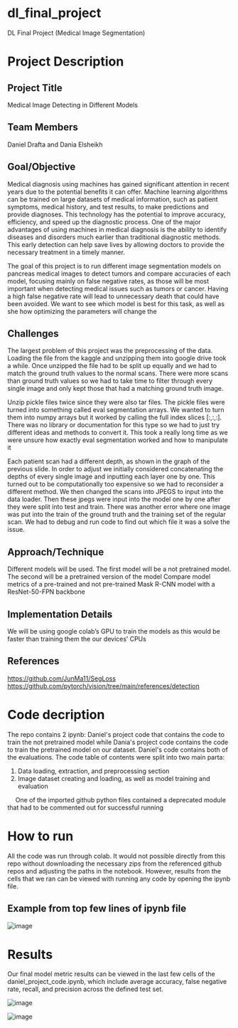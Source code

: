 # dl_final_project
DL Final Project (Medical Image Segmentation)

# Project Description
## Project Title
Medical Image Detecting in Different Models
## Team Members
Daniel Drafta and Dania Elsheikh
## Goal/Objective
Medical diagnosis using machines has gained significant attention in recent years due to the potential benefits it can offer. Machine learning algorithms can be trained on large datasets of medical information, such as patient symptoms, medical history, and test results, to make predictions and provide diagnoses. This technology has the potential to improve accuracy, efficiency, and speed up the diagnostic process. One of the major advantages of using machines in medical diagnosis is the ability to identify diseases and disorders much earlier than traditional diagnostic methods. This early detection can help save lives by allowing doctors to provide the necessary treatment in a timely manner.

The goal of this project is to run different image segmentation models on pancreas medical images to detect tumors and compare accuracies of each model, focusing mainly on false negative rates, as those will be most important when detecting medical issues such as tumors or cancer. Having a high false negative rate will lead to unnecessary death that could have been avoided. We want to see which model is best for this task, as well as she how optimizing the parameters will change the 
## Challenges
The largest problem of this project was the preprocessing of the data.
Loading the file from the kaggle and unzipping them into google drive took a while. Once unzipped the file had to be split up equally and we had to match the ground truth values to the normal scans. There were more scans than ground truth values so we had to take time to filter through every single image and only kept those that had a matching ground truth image.

Unzip pickle files twice since they were also tar files. The pickle files were  turned into something called eval segmentation arrays. We wanted to turn them into numpy arrays but it worked by calling the full index slices [:,:,:]. There was no library or documentation for this type so we had to just try different ideas and methods to convert it. This took a really long time as we were unsure how exactly eval segmentation worked and how to manipulate it

Each patient scan had a different depth, as shown in the graph of the previous slide. In order to adjust we initially considered concatenating the depths of every single image and inputting each layer one by one. This turned out to be computationally too expensive so we had to reconsider a different method. We then changed the scans into JPEGS to input into the data loader. Then these jpegs were input into the model one by one after they were split into test and train. There was another error where one image was put into the train of the ground truth and the training set of the regular scan. We had to debug and run code to find out which file it was a solve the issue.

 
## Approach/Technique
Different models will be used. The first model will be a not pretrained model. The second will be a pretrained version of the model
Compare model metrics of a pre-trained and not pre-trained Mask R-CNN model with a ResNet-50-FPN backbone
## Implementation Details
We will be using google colab’s GPU to train the models as this would be faster than training them the our devices’ CPUs
## References
https://github.com/JunMa11/SegLoss
https://github.com/pytorch/vision/tree/main/references/detection

# Code decription
The repo contains 2 ipynb: Daniel's project code that contains the code to train the not pretrained model while Dania's project code contains the code to train the pretrained model on our dataset. 
Daniel's code contains both of the evaluations.
The code table of contents were split into two main parta: 
1. Data loading, extraction, and preprocessing section
2. Image dataset creating and loading, as well as model training and evaluation

&emsp; One of the imported github python files contained a deprecated module that had to be commented out for successful running

# How to run 
All the code was run through colab. It would not possible directly from this repo without downloading the necessary zips from the referenced github repos and adjusting the paths in the notebook. However, results from the cells that we ran can be viewed with running any code by opening the ipynb file. 

## Example from top few lines of ipynb file
![image](https://github.com/draftd01/dl_final_project/assets/60448623/e8a75dba-45eb-4037-9e1e-5b7f38f86be1)

# Results
Our final model metric results can be viewed in the last few cells of the daniel_project_code.ipynb, which include average accuracy, false negative rate, recall, and precision across the defined test set.

![image](https://github.com/draftd01/dl_final_project/assets/60448623/bc488500-b95a-4a57-9c89-2603fba05f29)

![image](https://github.com/draftd01/dl_final_project/assets/60448623/3ea1c83c-5d09-454f-a689-d2861d01edac)

